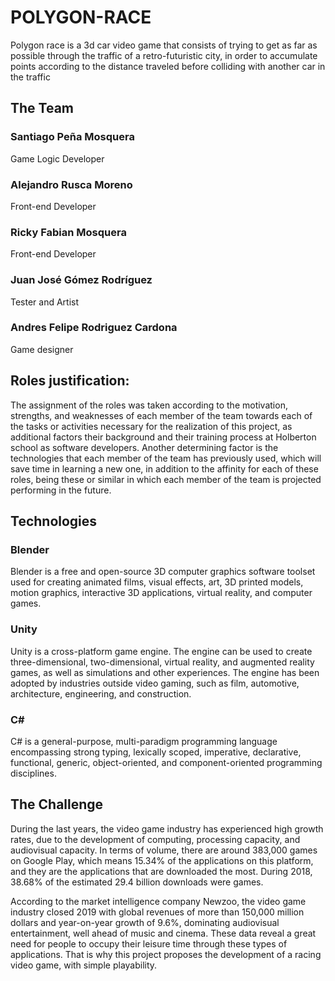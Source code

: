 # POLYGON-RACE

Polygon race is a 3d car video game that consists of trying to get as far as possible through the traffic of a retro-futuristic city, in order to accumulate points according to the distance traveled before colliding with another car in the traffic

## The Team

### Santiago Peña Mosquera
Game Logic Developer

### Alejandro Rusca Moreno
Front-end Developer

### Ricky Fabian Mosquera
Front-end Developer

### Juan José Gómez Rodríguez
Tester and Artist

### Andres Felipe Rodriguez Cardona
Game designer

## Roles justification: 
The assignment of the roles was taken according to the motivation, strengths, and weaknesses of each member of the team towards each of the tasks or activities necessary for the realization of this project, as additional factors their background and their training process at Holberton school as software developers. Another determining factor is the technologies that each member of the team has previously used, which will save time in learning a new one, in addition to the affinity for each of these roles, being these or similar in which each member of the team is projected performing in the future.

## Technologies

### Blender
Blender is a free and open-source 3D computer graphics software toolset used for creating animated films, visual effects, art, 3D printed models, motion graphics, interactive 3D applications, virtual reality, and computer games.

### Unity
Unity is a cross-platform game engine. The engine can be used to create three-dimensional, two-dimensional, virtual reality, and augmented reality games, as well as simulations and other experiences. The engine has been adopted by industries outside video gaming, such as film, automotive, architecture, engineering, and construction.

### C#
C# is a general-purpose, multi-paradigm programming language encompassing strong typing, lexically scoped, imperative, declarative, functional, generic, object-oriented, and component-oriented programming disciplines.

## The Challenge
During the last years, the video game industry has experienced high growth rates, due to the development of computing, processing capacity, and audiovisual capacity. In terms of volume, there are around 383,000 games on Google Play, which means 15.34% of the applications on this platform, and they are the applications that are downloaded the most. During 2018, 38.68% of the estimated 29.4 billion downloads were games. 

According to the market intelligence company Newzoo, the video game industry closed 2019 with global revenues of more than 150,000 million dollars and year-on-year growth of 9.6%, dominating audiovisual entertainment, well ahead of music and cinema.
These data reveal a great need for people to occupy their leisure time through these types of applications. That is why this project proposes the development of a racing video game, with simple playability.

